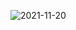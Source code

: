 ![2021-11-20](https://user-images.githubusercontent.com/90925725/142720810-22d7c145-9aa4-44ad-a4da-24a735360cc3.png)
